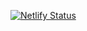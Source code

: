 [![Netlify Status](https://api.netlify.com/api/v1/badges/3da5652b-62c8-4c39-9b02-7f01f941482e/deploy-status)](https://app.netlify.com/sites/redux-toolkit-converter/deploys)